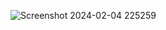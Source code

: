 ![Screenshot 2024-02-04 225259](https://github.com/Amisha0971/QR-CODE-GENERATOR-HTML-CSS/assets/136344215/f795c892-eea3-435e-91fe-1a2827d9bed8)
